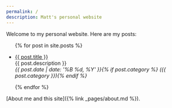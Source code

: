 ```yaml
---
permalink: /
description: Matt's personal website
---
```

Welcome to my personal website. Here are my posts:

<ul>
{% for post in site.posts %}
<li>
  <p>
    <a href="{{ post.url }}">{{ post.title }}</a><br/>
    {{ post.description }}<br/>
    <i>{{ post.date | date: '%B %d, %Y' }}{% if post.category %} ({{ post.category }}){% endif %}</i>
  </p>
</li>
{% endfor %}
</ul>

[About me and this site]({% link _pages/about.md %}).